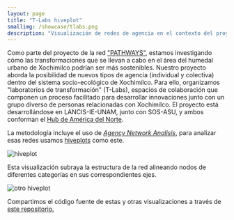 ```yaml
---
layout: page
title: "T-Labs hiveplot"
smallimg: /showcase/tlabs.png
description: "Visualización de redes de agencia en el contexto del proyecto T-Labs."
---
```


Como parte del proyecto de la red ["PATHWAYS"](https://steps-centre.org/about-the-pathways-network/), estamos investigando cómo las transformaciones que se llevan a cabo en el área del humedal urbano de Xochimilco podrían ser más sostenibles. Nuestro proyecto aborda la posibilidad de nuevos tipos de agencia (individual y colectiva) dentro del sistema socio-ecológico de Xochimilco. Para ello, organizamos "laboratorios de transformación" (T-Labs), espacios de colaboración que componen un proceso facilitado para desarrollar innovaciones junto con un grupo diverso de personas relacionadas con Xochimilco. El proyecto está desarrollándose en LANCIS-IE-UNAM, junto con SOS-ASU, y ambos conforman el [Hub de América del Norte](https://steps-centre.org/global/north-america/).

La metodología incluye el uso de [*Agency Network Analisis*](https://steps-centre.org/pathways-methods-vignettes/agency-network-analysis/), para analizar esas redes usamos [hiveplots](http://hiveplot.com) como este.

![hiveplot](/showcase/tlabs.png)

Esta visualización subraya la estructura de la red alineando nodos de
diferentes categorías en sus correspondientes ejes.

![otro hiveplot](https://github.com/sostenibilidad-unam/tlabs/raw/master/plots/agency_actioncats.png)

Compartimos el código fuente de estas y otras
visualizaciones a través de
[este repositorio.](http://github.com/sostenibilidad-unam/tlabs)

